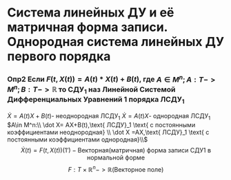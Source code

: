 # Система линейных ДУ и её матричная форма записи. Однородная система линейных ДУ первого порядка

### Опр2 Если $F(t,X(t)) = A(t)*X(t)+B(t)$, где $A \in M^n; A:T->M^n; B:T->  \mathbb{R}$ то СДУ$_1$ наз Линейной Системой Дифференциальных Уравнений 1 порядка  ЛСДУ$_1$
 
$\dot X= A(t)X+B(t)$- неоднородная ЛСДУ$_1$
$\dot X= A(t)X$- однородная ЛСДУ$_1$
$A\in M^n:\\
 \dot X= AX+B(t),\text{ ЛСДУ}_1 \text{ с постоянными  коэффициентами  неоднородная}
 \\ \dot X =AX,\text{ ЛСДУ}_1 \text{ с постоянными  коэффициентами    однородная}\\$
$$
\dot X(t)=F(t,X(t)) (1')- \text{Векторная(матричная) форма записи СДУ1 в  нормальной форме}
$$
$$
F:T\times  \mathbb{R}^n ->  \mathbb{R} \text{(Векторное поле)}
$$
